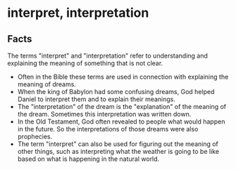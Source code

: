 # interpret, interpretation

## Facts

The terms "interpret" and "interpretation" refer to understanding and explaining the meaning of something that is not clear.

* Often in the Bible these terms are used in connection with explaining the meaning of dreams.
* When the king of Babylon had some confusing dreams, God helped Daniel to interpret them and to explain their meanings.
* The "interpretation" of the dream is the "explanation" of the meaning of the dream. Sometimes this interpretation was written down.
* In the Old Testament, God often revealed to people what would happen in the future. So the interpretations of those dreams were also prophecies.
* The term "interpret" can also be used for figuring out the meaning of other things, such as interpreting what the weather is going to be like based on what is happening in the natural world.